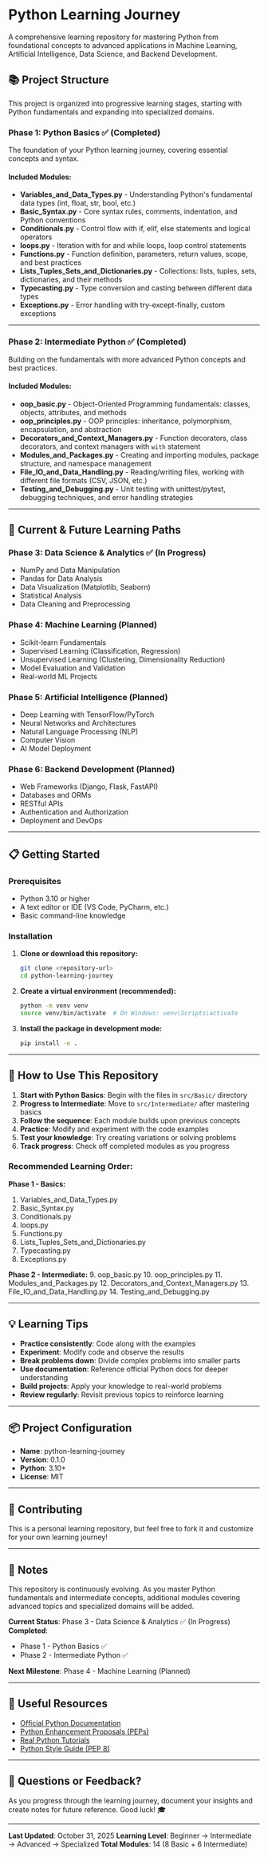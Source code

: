 # Python Learning Journey

A comprehensive learning repository for mastering Python from foundational concepts to advanced applications in Machine Learning, Artificial Intelligence, Data Science, and Backend Development.

## 📚 Project Structure

This project is organized into progressive learning stages, starting with Python fundamentals and expanding into specialized domains.

### Phase 1: Python Basics ✅ (Completed)

The foundation of your Python learning journey, covering essential concepts and syntax.

#### Included Modules:

- **Variables_and_Data_Types.py** - Understanding Python's fundamental data types (int, float, str, bool, etc.)
- **Basic_Syntax.py** - Core syntax rules, comments, indentation, and Python conventions
- **Conditionals.py** - Control flow with if, elif, else statements and logical operators
- **loops.py** - Iteration with for and while loops, loop control statements
- **Functions.py** - Function definition, parameters, return values, scope, and best practices
- **Lists_Tuples_Sets_and_Dictionaries.py** - Collections: lists, tuples, sets, dictionaries, and their methods
- **Typecasting.py** - Type conversion and casting between different data types
- **Exceptions.py** - Error handling with try-except-finally, custom exceptions

---

### Phase 2: Intermediate Python ✅ (Completed)

Building on the fundamentals with more advanced Python concepts and best practices.

#### Included Modules:

- **oop_basic.py** - Object-Oriented Programming fundamentals: classes, objects, attributes, and methods
- **oop_principles.py** - OOP principles: inheritance, polymorphism, encapsulation, and abstraction
- **Decorators_and_Context_Managers.py** - Function decorators, class decorators, and context managers with `with` statement
- **Modules_and_Packages.py** - Creating and importing modules, package structure, and namespace management
- **File_IO_and_Data_Handling.py** - Reading/writing files, working with different file formats (CSV, JSON, etc.)
- **Testing_and_Debugging.py** - Unit testing with unittest/pytest, debugging techniques, and error handling strategies

---

## 🚀 Current & Future Learning Paths

### Phase 3: Data Science & Analytics ✅ (In Progress)
- NumPy and Data Manipulation
- Pandas for Data Analysis
- Data Visualization (Matplotlib, Seaborn)
- Statistical Analysis
- Data Cleaning and Preprocessing

### Phase 4: Machine Learning (Planned)
- Scikit-learn Fundamentals
- Supervised Learning (Classification, Regression)
- Unsupervised Learning (Clustering, Dimensionality Reduction)
- Model Evaluation and Validation
- Real-world ML Projects

### Phase 5: Artificial Intelligence (Planned)
- Deep Learning with TensorFlow/PyTorch
- Neural Networks and Architectures
- Natural Language Processing (NLP)
- Computer Vision
- AI Model Deployment

### Phase 6: Backend Development (Planned)
- Web Frameworks (Django, Flask, FastAPI)
- Databases and ORMs
- RESTful APIs
- Authentication and Authorization
- Deployment and DevOps

---

## 📋 Getting Started

### Prerequisites
- Python 3.10 or higher
- A text editor or IDE (VS Code, PyCharm, etc.)
- Basic command-line knowledge

### Installation

1. **Clone or download this repository:**
   ```bash
   git clone <repository-url>
   cd python-learning-journey
   ```

2. **Create a virtual environment (recommended):**
   ```bash
   python -m venv venv
   source venv/bin/activate  # On Windows: venv\Scripts\activate
   ```

3. **Install the package in development mode:**
   ```bash
   pip install -e .
   ```

---

## 🎯 How to Use This Repository

1. **Start with Python Basics**: Begin with the files in `src/Basic/` directory
2. **Progress to Intermediate**: Move to `src/Intermediate/` after mastering basics
3. **Follow the sequence**: Each module builds upon previous concepts
4. **Practice**: Modify and experiment with the code examples
5. **Test your knowledge**: Try creating variations or solving problems
6. **Track progress**: Check off completed modules as you progress

### Recommended Learning Order:

**Phase 1 - Basics:**
1. Variables_and_Data_Types.py
2. Basic_Syntax.py
3. Conditionals.py
4. loops.py
5. Functions.py
6. Lists_Tuples_Sets_and_Dictionaries.py
7. Typecasting.py
8. Exceptions.py

**Phase 2 - Intermediate:**
9. oop_basic.py
10. oop_principles.py
11. Modules_and_Packages.py
12. Decorators_and_Context_Managers.py
13. File_IO_and_Data_Handling.py
14. Testing_and_Debugging.py

---

## 💡 Learning Tips

- **Practice consistently**: Code along with the examples
- **Experiment**: Modify code and observe the results
- **Break problems down**: Divide complex problems into smaller parts
- **Use documentation**: Reference official Python docs for deeper understanding
- **Build projects**: Apply your knowledge to real-world problems
- **Review regularly**: Revisit previous topics to reinforce learning

---

## 📦 Project Configuration

- **Name**: python-learning-journey
- **Version**: 0.1.0
- **Python**: 3.10+
- **License**: MIT 

---

## 🤝 Contributing

This is a personal learning repository, but feel free to fork it and customize for your own learning journey!

---

## 📝 Notes

This repository is continuously evolving. As you master Python fundamentals and intermediate concepts, additional modules covering advanced topics and specialized domains will be added.

**Current Status**: Phase 3 - Data Science & Analytics ✅ (In Progress)
**Completed**: 
- Phase 1 - Python Basics ✅
- Phase 2 - Intermediate Python ✅

**Next Milestone**: Phase 4 - Machine Learning (Planned)

---

## 🔗 Useful Resources

- [Official Python Documentation](https://docs.python.org/3/)
- [Python Enhancement Proposals (PEPs)](https://www.python.org/dev/peps/)
- [Real Python Tutorials](https://realpython.com/)
- [Python Style Guide (PEP 8)](https://pep8.org/)

---

## 📧 Questions or Feedback?

As you progress through the learning journey, document your insights and create notes for future reference. Good luck! 🎓

---

**Last Updated**: October 31, 2025
**Learning Level**: Beginner → Intermediate → Advanced → Specialized
**Total Modules**: 14 (8 Basic + 6 Intermediate)
